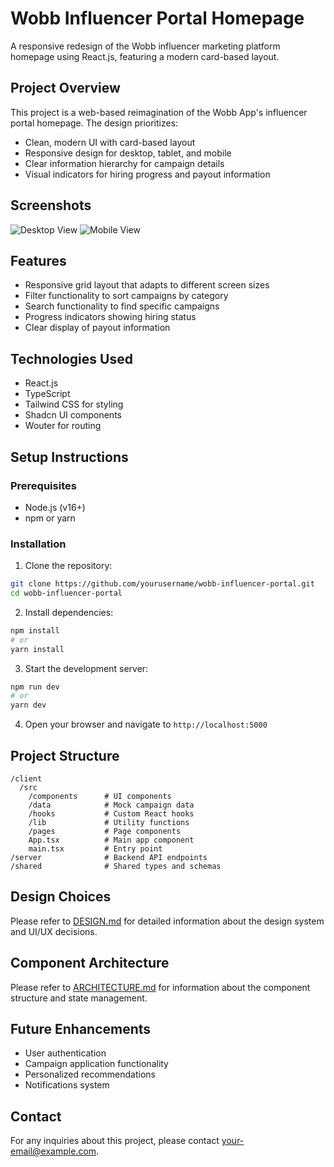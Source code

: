 # Wobb Influencer Portal Homepage

A responsive redesign of the Wobb influencer marketing platform homepage using React.js, featuring a modern card-based layout.

## Project Overview

This project is a web-based reimagination of the Wobb App's influencer portal homepage. The design prioritizes:

- Clean, modern UI with card-based layout
- Responsive design for desktop, tablet, and mobile
- Clear information hierarchy for campaign details
- Visual indicators for hiring progress and payout information

## Screenshots

![Desktop View](https://imgur.com/a/desktop-view-LFvjkAa)
![Mobile View](https://imgur.com/a/qbrWist)

## Features

- Responsive grid layout that adapts to different screen sizes
- Filter functionality to sort campaigns by category
- Search functionality to find specific campaigns
- Progress indicators showing hiring status
- Clear display of payout information

## Technologies Used

- React.js
- TypeScript
- Tailwind CSS for styling
- Shadcn UI components
- Wouter for routing

## Setup Instructions

### Prerequisites

- Node.js (v16+)
- npm or yarn

### Installation

1. Clone the repository:
```bash
git clone https://github.com/yourusername/wobb-influencer-portal.git
cd wobb-influencer-portal
```

2. Install dependencies:
```bash
npm install
# or
yarn install
```

3. Start the development server:
```bash
npm run dev
# or
yarn dev
```

4. Open your browser and navigate to `http://localhost:5000`

## Project Structure

```
/client
  /src
    /components      # UI components
    /data            # Mock campaign data
    /hooks           # Custom React hooks
    /lib             # Utility functions
    /pages           # Page components
    App.tsx          # Main app component
    main.tsx         # Entry point
/server              # Backend API endpoints
/shared              # Shared types and schemas
```

## Design Choices

Please refer to [DESIGN.md](DESIGN.md) for detailed information about the design system and UI/UX decisions.

## Component Architecture

Please refer to [ARCHITECTURE.md](ARCHITECTURE.md) for information about the component structure and state management.

## Future Enhancements

- User authentication
- Campaign application functionality
- Personalized recommendations
- Notifications system

## Contact

For any inquiries about this project, please contact [your-email@example.com](mailto:your-email@example.com).